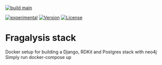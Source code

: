 [![build main](https://github.com/xchem/fragalysis-stack/actions/workflows/build-main.yaml/badge.svg)](https://github.com/xchem/fragalysis-stack/actions/workflows/build-main.yaml)

[![experimental](http://badges.github.io/stability-badges/dist/experimental.svg)](http://github.com/xchem/fragalysis-stack)
[![Version](http://img.shields.io/badge/version-0.0.1-blue.svg?style=flat)](https://github.com/xchem/fragalysis-stack)
[![License](http://img.shields.io/badge/license-Apache%202.0-blue.svg?style=flat)](https://github.com/xchem/fragalysis-stack/blob/master/LICENSE.txt)

# Fragalysis stack
Docker setup for building a Django, RDKit and Postgres stack with neo4j 
Simply run docker-compose up
